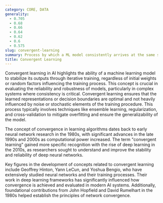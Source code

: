 ```yaml
---
category: CORE, DATA
generality:
  - 0.705
  - 0.68
  - 0.66
  - 0.64
  - 0.62
  - 0.6
  - 0.575
slug: convergent-learning
summary: Process by which a ML model consistently arrives at the same solution or prediction given the same input data, despite variations in initial conditions or configurations.
title: Convergent Learning
---
```


Convergent learning in AI highlights the ability of a machine learning model to stabilize its outputs through iterative training, regardless of initial weights or random factors influencing the training process. This concept is crucial in evaluating the reliability and robustness of models, particularly in complex systems where consistency is critical. Convergent learning ensures that the learned representations or decision boundaries are optimal and not heavily influenced by noise or stochastic elements of the training procedure. This process typically involves techniques like ensemble learning, regularization, and cross-validation to mitigate overfitting and ensure the generalizability of the model.

The concept of convergence in learning algorithms dates back to early neural network research in the 1980s, with significant advances in the late 1990s and 2000s as computational power increased. The term "convergent learning" gained more specific recognition with the rise of deep learning in the 2010s, as researchers sought to understand and improve the stability and reliability of deep neural networks.

Key figures in the development of concepts related to convergent learning include Geoffrey Hinton, Yann LeCun, and Yoshua Bengio, who have extensively studied neural networks and their training processes. Their work in deep learning frameworks has significantly influenced how convergence is achieved and evaluated in modern AI systems. Additionally, foundational contributions from John Hopfield and David Rumelhart in the 1980s helped establish the principles of network convergence.
